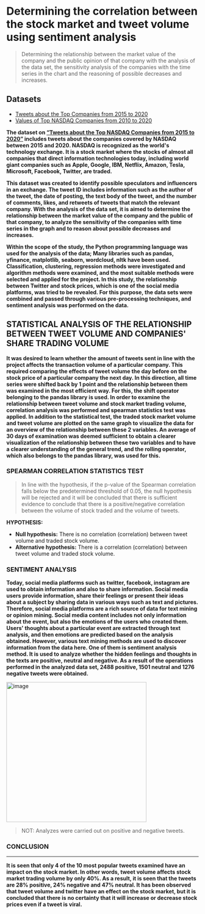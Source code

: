 # Determining the correlation between the stock market and tweet volume using sentiment analysis

> Determining the relationship between the market value of the company and the public opinion of that company with the analysis of the data set, the sensitivity analysis of the companies with the time series in the chart and the reasoning of possible decreases and increases.

## Datasets
- [Tweets about the Top Companies from 2015 to 2020](https://www.kaggle.com/datasets/omermetinn/tweets-about-the-top-companies-from-2015-to-2020)
- [Values of Top NASDAQ Companies from 2010 to 2020](https://www.kaggle.com/datasets/omermetinn/values-of-top-nasdaq-copanies-from-2010-to-2020)

**The dataset on [“Tweets about the Top NASDAQ Companies from 2015 to 2020”](https://www.kaggle.com/datasets/omermetinn/tweets-about-the-top-companies-from-2015-to-2020) includes tweets about the companies covered by NASDAQ between 2015 and 2020. NASDAQ is recognized as the world's technology exchange. It is a stock market where the stocks of almost all companies that direct information technologies today, including world giant companies such as Apple, Google, IBM, Netflix, Amazon, Tesla, Microsoft, Facebook, Twitter, are traded.**

**This dataset was created to identify possible speculators and influencers in an exchange. The tweet ID includes information such as the author of the tweet, the date of posting, the text body of the tweet, and the number of comments, likes, and retweets of tweets that match the relevant company. With the analysis of the data set, it is aimed to determine the relationship between the market value of the company and the public of that company, to analyze the sensitivity of the companies with time series in the graph and to reason about possible decreases and increases.**

**Within the scope of the study, the Python programming language was used for the analysis of the data; Many libraries such as pandas, yfinance, matplotlib, seaborn, wordcloud, nltk have been used. Classification, clustering, regression methods were investigated and algorithm methods were examined, and the most suitable methods were selected and applied for the project. In this study, the relationship between Twitter and stock prices, which is one of the social media platforms, was tried to be revealed. For this purpose, the data sets were combined and passed through various pre-processing techniques, and sentiment analysis was performed on the data.**

## STATISTICAL ANALYSIS OF THE RELATIONSHIP BETWEEN TWEET VOLUME AND COMPANIES' SHARE TRADING VOLUME

**It was desired to learn whether the amount of tweets sent in line with the project affects the transaction volume of a particular company. This required comparing the effects of tweet volume the day before on the stock price of a particular company the next day. In this direction, all time series were shifted back by 1 point and the relationship between them was examined in the most efficient way. For this, the shift operator belonging to the pandas library is used. In order to examine the relationship between tweet volume and stock market trading volume, correlation analysis was performed and spearman statistics test was applied. In addition to the statistical test, the traded stock market volume and tweet volume are plotted on the same graph to visualize the data for an overview of the relationship between these 2 variables. An average of 30 days of examination was deemed sufficient to obtain a clearer visualization of the relationship between these two variables and to have a clearer understanding of the general trend, and the rolling operator, which also belongs to the pandas library, was used for this.**

### SPEARMAN CORRELATION STATISTICS TEST

> In line with the hypothesis, if the p-value of the Spearman correlation falls below the predetermined threshold of 0.05, the null hypothesis will be rejected and it will be concluded that there is sufficient evidence to conclude that there is a positive/negative correlation between the volume of stock traded and the volume of tweets.

**HYPOTHESIS:**
- **Null hypothesis:** There is no correlation (correlation) between tweet volume and traded stock volume.
- **Alternative hypothesis:** There is a correlation (correlation) between tweet volume and traded stock volume.

### SENTIMENT ANALYSIS

**Today, social media platforms such as twitter, facebook, instagram are used to obtain information and also to share information. Social media users provide information, share their feelings or present their ideas about a subject by sharing data in various ways such as text and pictures. Therefore, social media platforms are a rich source of data for text mining or opinion mining. Social media content includes not only information about the event, but also the emotions of the users who created them. Users' thoughts about a particular event are extracted through text analysis, and then emotions are predicted based on the analysis obtained. However, various text mining methods are used to discover information from the data here. One of them is sentiment analysis method. It is used to analyze whether the hidden feelings and thoughts in the texts are positive, neutral and negative. As a result of the operations performed in the analyzed data set, 2488 positive, 1501 neutral and 1276 negative tweets were obtained.**

<img width="367" alt="image" src="https://user-images.githubusercontent.com/68853621/174500095-2e9ca8bf-7421-4c9f-91d4-ee5c8577b9a9.png">

> NOT: Analyzes were carried out on positive and negative tweets.

### CONCLUSION
---

**It is seen that only 4 of the 10 most popular tweets examined have an impact on the stock market. In other words, tweet volume affects stock market trading volume by only 40%. As a result, it is seen that the tweets are 28% positive, 24% negative and 47% neutral. It has been observed that tweet volume and twitter have an effect on the stock market, but it is concluded that there is no certainty that it will increase or decrease stock prices even if a tweet is viral.**
